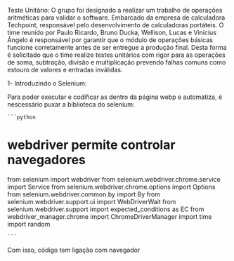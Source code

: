 Teste Unitário:
O grupo foi designado a realizar um trabalho de operações aritméticas para validar o software. Embarcado da empresa de calculadora Techpoint, responsável pelo desenvolvimento de calculadoras portáteis. O time reunido por Paulo Ricardo, Bruno Ducka, Wellison, Lucas e Vinicius Ângelo é responsável por garantir que o módulo de operações básicas funcione corretamente antes de ser entregue a produção final. Desta forma é solicitado que o time realize testes unitários com rigor para as operações de soma, subtração, divisão e multiplicação prevendo
falhas comuns como estouro de valores e entradas inválidas.

1- Introduzindo o Selenium:

Para poder executar e codificar as dentro da página webp e automatiza, é nescessário puxar a biblioteca do selenium:

    ```python
# webdriver permite controlar navegadores
from selenium import webdriver
from selenium.webdriver.chrome.service import Service
from selenium.webdriver.chrome.options import Options
from selenium.webdriver.common.by import By
from selenium.webdriver.support.ui import WebDriverWait
from selenium.webdriver.support import expected_conditions as EC
from webdriver_manager.chrome import ChromeDriverManager
import time
import random

    ```
Com isso, código tem ligação com navegador
